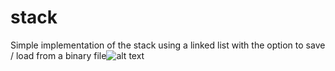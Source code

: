 # stack
Simple implementation of the stack using a linked list with the option to save / load from a binary
file![alt text](https://i.imgur.com/BREnK6o.png)
